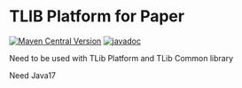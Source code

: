# TLIB Platform for Paper

[![Maven Central Version](https://img.shields.io/maven-central/v/one.tranic/t-paper)](https://central.sonatype.com/artifact/one.tranic/t-paper)
[![javadoc](https://javadoc.io/badge2/one.tranic/t-paper/javadoc.svg)](https://javadoc.io/doc/one.tranic/t-paper)

Need to be used with TLib Platform and TLib Common library

Need Java17